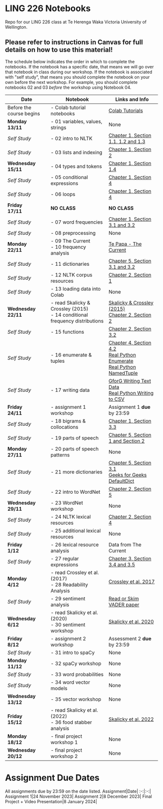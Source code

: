 # LING 226 Notebooks

Repo for our LING 226 class at Te Herenga Waka Victoria University of Wellington. 

## **Please refer to instructions in Canvas for full details on how to use this material!**

The schedule below indicates the order in which to complete the notebooks. If the notebook has a specific date, that means we will go over that notebook in class during our workshop. If the notebook is associated with "self study", that means you should complete the notebook on your own before the next workshop. For example, you should complete notebooks 02 and 03 *before* the workshop using Notebook 04.

Date | Notebook | Links and Info
-|-|-|
Before the course begins |- Colab tutorial notebooks|[Colab Tutorials](https://github.com/scskalicky/LING-226-vuw/tree/main/colab-tutorials)
**Monday<br>13/11** | - 01 variables, values, strings |None| 
*Self Study* | -  02 intro to NLTK | [Chapter 1, Section 1.1, 1.2 and 1.3](https://www.nltk.org/book/ch01.html)|
*Self Study* | - 03 lists and indexing | [Chapter 1, Section 2](https://www.nltk.org/book/ch01.html#list_index_term)|
**Wednesday<br>15/11**| - 04 types and tokens | [Chapter 1, Section 1.4](https://www.nltk.org/book/ch01.html#token_index_term)|
*Self Study*| - 05 conditional expressions | [Chapter 1, Section 4](https://www.nltk.org/book/ch01.html#control_index_term)|
*Self Study*| - 06 loops | [Chapter 1, Section 4](https://www.nltk.org/book/ch01.html#control_index_term)|
**Friday<br>17/11**|**NO CLASS**|**NO CLASS**|
*Self Study*|- 07 word frequencies | [Chapter 1, Section 3.1 and 3.2](https://www.nltk.org/book/ch01.html#frequency_distribution_index_term)|
*Self Study*|- 08 preprocessing|None|
**Monday<br> 22/11** | - 09 The Current<br>- 10 frequency analysis|[Te Papa - The Current](https://blog.tepapa.govt.nz/2022/07/27/te-au-the-current-te-papas-nature-debate/) |
*Self Study*| - 11 dictionaries | [Chapter 5, Section 3.1 and 3.2](https://www.nltk.org/book/ch05.html#sec-dictionaries)|
*Self Study*| - 12 NLTK corpus resources | [Chapter 2, Section 1](https://www.nltk.org/book/ch02.html)|
*Self Study*|- 13 loading data into Colab|None|
**Wednesday<br>22/11** |- read Skalicky & Crossley (2015)<br>- 14 conditional frequency distributions |[Skalicky & Crossley (2015)](https://nuku.wgtn.ac.nz/courses/8650/external_tools/1366)<br>[Chapter 2, Section 2](https://www.nltk.org/book/ch02.html#conditional_frequency_distribution_index_term)
*Self Study*|- 15 functions |[Chapter 2, Section 3.2](https://www.nltk.org/book/ch02.html#function_index_term)|
*Self Study*|- 16 enumerate & tuples |[Chapter 4, Section 4.2](https://www.nltk.org/book/ch04.html#tuple_index_term)<br />[Real Python Enumerate](https://www.geeksforgeeks.org/enumerate-in-python/)<br />[Real Python NamedTuple](https://realpython.com/python-namedtuple/) |
*Self Study*|- 17 writing data|[GforG Writing Text Data](https://www.geeksforgeeks.org/reading-writing-text-files-python/)<br>[Real Python Writing to CSV](https://realpython.com/python-csv/) |
**Friday<br>24/11**|- assignment 1 workshop|Assignment 1 **due** by 23:59|
*Self Study*|- 18 bigrams & collocations |[Chapter 1, Section 3.3](https://www.nltk.org/book/ch01.html#bigrams_index_term)|
*Self Study*|- 19 parts of speech |[Chapter 5, Section 1 and Section 2](https://www.nltk.org/book/ch05.html#parts_of_speech_index_term)|
**Monday<br>27/11**|- 20 parts of speech patterns|None|
*Self Study*|- 21 more dictionaries |[Chapter 5, Section 3.1](https://www.nltk.org/book/ch05.html#dictionary_index_term) <br /> [Geeks for Geeks DefaultDict](https://www.geeksforgeeks.org/defaultdict-in-python/) |
*Self Study*|- 22 intro to WordNet| [Chapter 2, Section 5](https://www.nltk.org/book/ch02.html#wordnet_index_term)|
**Wednesday<br>29/11**|- 23 WordNet workshop|None|
*Self Study*|- 24 NLTK lexical resources|[Chapter 2, Section 4](https://www.nltk.org/book/ch02.html)|
*Self Study*|- 25 additional lexical resources|None|
**Friday<br>1/12**|- 26 lexical resource analysis|Data from The Current|
*Self Study*|- 27 regular expressions|[Chapter 3, Section 3.4 and 3.5](https://www.nltk.org/book/ch03.html#sec-regular-expressions-word-patterns)|
**Monday<br>4/12**|- read Crossley et al. (2017)<br>- 28 Readability Analysis|[Crossley et al. 2017](https://nuku.wgtn.ac.nz/courses/8650/external_tools/1366)<br>|
*Self Study*| - 29 sentiment analysis|[Read or Skim VADER paper](https://ojs.aaai.org/index.php/ICWSM/article/view/14550/14399)|
**Wednesday<br>6/12**|- read Skalicky et al. (2020)<br>- 30 sentiment workshop|[Skalicky et al. 2020](https://nuku.wgtn.ac.nz/courses/8650/external_tools/1366)|
**Friday<br>8/12**|- assignment 2 workshop|Assessment 2 **due** by 23:59|
*Self Study*|- 31 intro to spaCy|None|
**Monday<br>11/12**|- 32 spaCy workshop|None|
*Self Study*|- 33 word probabilities|None|
*Self Study*|- 34 word vector models|None|
**Wednesday<br>13/12**|- 35 vector workshop|None|
**Friday<br>15/12**|- read Skalicky et al. (2022)<br>- 36 food stabber analysis|[Skalicky et al. 2022](https://nuku.wgtn.ac.nz/courses/8650/external_tools/1366)|
**Monday<br>18/12**|- final project workshop 1|None|
**Wednesday<br>20/12**|- final project workshop 2|None|


# Assignment Due Dates
All assignments due by 23:59 on the date listed. 
Assignment|Date|
:-:|:-:|
Assignment 1|24 November 2023|
Assignment 2|8 December 2023|
Final Project + Video Presentation|8 January 2024|
